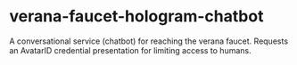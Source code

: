 # verana-faucet-hologram-chatbot
A conversational service (chatbot) for reaching the verana faucet. Requests an AvatarID credential presentation for limiting access to humans.
